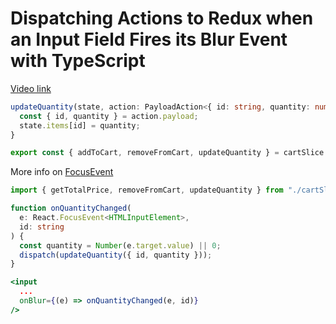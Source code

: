# Dispatching Actions to Redux when an Input Field Fires its Blur Event with TypeScript

[Video link](https://www.egghead.io/lessons/react-dispatching-actions-to-redux-when-an-input-field-fires-its-blur-event-with-typescript?pl=modern-redux-with-redux-toolkit-rtk-and-typescript-64f243c8)

<TimeStamp start="0:15" end="0:30">

```ts
updateQuantity(state, action: PayloadAction<{ id: string, quantity: number }>) {
  const { id, quantity } = action.payload;
  state.items[id] = quantity;
}

export const { addToCart, removeFromCart, updateQuantity } = cartSlice.actions;
```

</TimeStamp>

<TimeStamp start="0:45" end="1:05">

More info on [FocusEvent](https://developer.mozilla.org/en-US/docs/Web/API/FocusEvent)

```ts
import { getTotalPrice, removeFromCart, updateQuantity } from "./cartSlice";

function onQuantityChanged(
  e: React.FocusEvent<HTMLInputElement>,
  id: string
) {
  const quantity = Number(e.target.value) || 0;
  dispatch(updateQuantity({ id, quantity }));
}
```

</TimeStamp>

<TimeStamp start="1:30" end="0:00">

```jsx
<input
  ...
  onBlur={(e) => onQuantityChanged(e, id)}
/>
```

</TimeStamp>